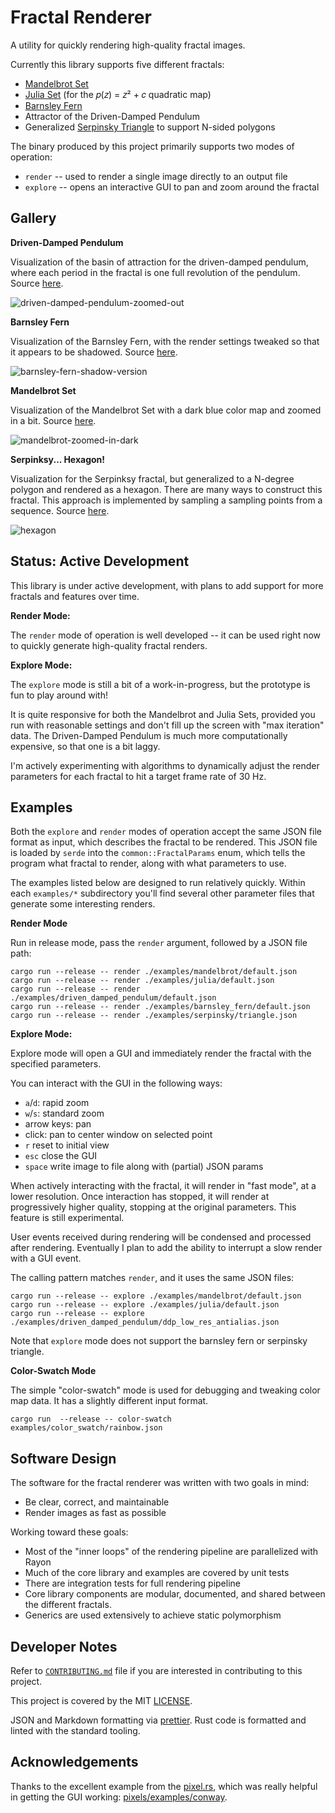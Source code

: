 # Fractal Renderer

A utility for quickly rendering high-quality fractal images.

Currently this library supports five different fractals:

- [Mandelbrot Set](https://en.wikipedia.org/wiki/Mandelbrot_set)
- [Julia Set](https://en.wikipedia.org/wiki/Julia_set) (for the 𝑝(𝑧) = 𝑧² + 𝑐 quadratic map)
- [Barnsley Fern](https://en.wikipedia.org/wiki/Barnsley_fern)
- Attractor of the Driven-Damped Pendulum
- Generalized [Serpinsky Triangle](https://en.wikipedia.org/wiki/Sierpi%C5%84ski_triangle) to support N-sided polygons

The binary produced by this project primarily supports two modes of operation:

- `render` -- used to render a single image directly to an output file
- `explore` -- opens an interactive GUI to pan and zoom around the fractal

## Gallery

**Driven-Damped Pendulum**

Visualization of the basin of attraction for the driven-damped pendulum, where each period in the fractal is one full revolution of the pendulum. Source [here](https://github.com/MatthewPeterKelly/fractal-renderer/pull/130#issuecomment-2705358520).

![driven-damped-pendulum-zoomed-out](https://github.com/user-attachments/assets/20dd0df6-aa3b-418a-a33c-bae1b765c9a3)

**Barnsley Fern**

Visualization of the Barnsley Fern, with the render settings tweaked so that it appears to be shadowed.
Source [here](https://github.com/MatthewPeterKelly/fractal-renderer/pull/130#issuecomment-2705371473).

![barnsley-fern-shadow-version](https://github.com/user-attachments/assets/ce91830c-b539-4989-a267-fcb719b48e59)

**Mandelbrot Set**

Visualization of the Mandelbrot Set with a dark blue color map and zoomed in a bit. Source [here](https://github.com/MatthewPeterKelly/fractal-renderer/pull/132#issuecomment-2706158399).

![mandelbrot-zoomed-in-dark](https://github.com/user-attachments/assets/4addea8e-6bf9-44d1-be34-527fc5fa2883)

**Serpinksy... Hexagon!**

Visualization for the Serpinksy fractal, but generalized to a N-degree polygon and rendered as a hexagon. There are many ways to construct this fractal. This approach is implemented by sampling a sampling points from a sequence. Source [here](https://github.com/MatthewPeterKelly/fractal-renderer/pull/133#issuecomment-2707861996).

![hexagon](https://github.com/user-attachments/assets/bef9ec0a-b656-4f4d-86e0-be6b4d47d1fa)

## Status: Active Development

This library is under active development, with plans to add support for more fractals and features over time.

**Render Mode:**

The `render` mode of operation is well developed -- it can be used right now to quickly generate high-quality fractal renders.

**Explore Mode:**

The `explore` mode is still a bit of a work-in-progress, but the prototype is fun to play around with!

It is quite responsive for both the Mandelbrot and Julia Sets, provided you run with reasonable settings and don't fill up the screen with "max iteration" data. The Driven-Damped Pendulum is much more computationally expensive, so that one is a bit laggy.

I'm actively experimenting with algorithms to dynamically adjust the render parameters for each fractal to hit a target frame rate of 30 Hz.

## Examples

Both the `explore` and `render` modes of operation accept the same JSON file format as input, which describes the fractal to be rendered. This JSON file is loaded by `serde` into the `common::FractalParams` enum, which tells the program what fractal to render, along with what parameters to use.

The examples listed below are designed to run relatively quickly. Within each `examples/*` subdirectory you'll find several other parameter files that generate some interesting renders.

**Render Mode**

Run in release mode, pass the `render` argument, followed by a JSON file path:

```
cargo run --release -- render ./examples/mandelbrot/default.json
cargo run --release -- render ./examples/julia/default.json
cargo run --release -- render ./examples/driven_damped_pendulum/default.json
cargo run --release -- render ./examples/barnsley_fern/default.json
cargo run --release -- render ./examples/serpinsky/triangle.json
```

**Explore Mode:**

Explore mode will open a GUI and immediately render the fractal with the specified parameters.

You can interact with the GUI in the following ways:

- `a`/`d`: rapid zoom
- `w`/`s`: standard zoom
- arrow keys: pan
- click: pan to center window on selected point
- `r` reset to initial view
- `esc` close the GUI
- `space` write image to file along with (partial) JSON params

When actively interacting with the fractal, it will render in "fast mode", at a lower resolution. Once interaction has stopped, it will render at progressively higher quality, stopping at the original parameters. This feature is still experimental.

User events received during rendering will be condensed and processed after rendering. Eventually I plan to add the ability to interrupt a slow render with a GUI event.

The calling pattern matches `render`, and it uses the same JSON files:

```
cargo run --release -- explore ./examples/mandelbrot/default.json
cargo run --release -- explore ./examples/julia/default.json
cargo run --release -- explore ./examples/driven_damped_pendulum/ddp_low_res_antialias.json
```

Note that `explore` mode does not support the barnsley fern or serpinsky triangle.

**Color-Swatch Mode**

The simple "color-swatch" mode is used for debugging and tweaking color map data. It has a slightly different input format.

```
cargo run  --release -- color-swatch examples/color_swatch/rainbow.json
```

## Software Design

The software for the fractal renderer was written with two goals in mind:

- Be clear, correct, and maintainable
- Render images as fast as possible

Working toward these goals:

- Most of the "inner loops" of the rendering pipeline are parallelized with Rayon
- Much of the core library and examples are covered by unit tests
- There are integration tests for full rendering pipeline
- Core library components are modular, documented, and shared between the different fractals.
- Generics are used extensively to achieve static polymorphism

## Developer Notes

Refer to [`CONTRIBUTING.md`](./CONTRIBUTING.md) file if you are interested in contributing to this project.

This project is covered by the MIT [LICENSE](./LICENSE).

JSON and Markdown formatting via [prettier](https://prettier.io/). Rust code is formatted and linted with the standard tooling.

## Acknowledgements

Thanks to the excellent example from the [pixel.rs](https://docs.rs/pixels), which was really helpful in getting the GUI working: [pixels/examples/conway](https://github.com/parasyte/pixels/tree/39e84aacbe117347e7b8e7201c48184344aed9cc/examples/conway).
